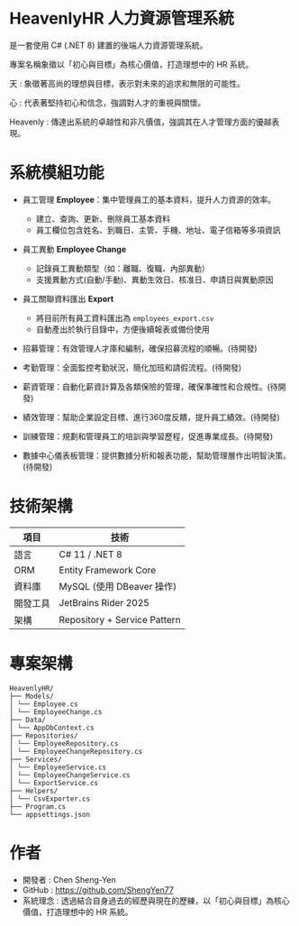 # HeavenlyHR 人力資源管理系統

是一套使用 C# (.NET 8) 建置的後端人力資源管理系統。

專案名稱象徵以「初心與目標」為核心價值，打造理想中的 HR 系統。

天 : 象徵著高尚的理想與目標，表示對未來的追求和無限的可能性。

心 : 代表著堅持初心和信念，強調對人才的重視與關懷。

Heavenly : 傳達出系統的卓越性和非凡價值，強調其在人才管理方面的優越表現。

# 系統模組功能

- 員工管理 **Employee**：集中管理員工的基本資料，提升人力資源的效率。
  - 建立、查詢、更新、刪除員工基本資料
  - 員工欄位包含姓名、到職日、主管、手機、地址、電子信箱等多項資訊
- 員工異動 **Employee Change**
  - 記錄員工異動類型（如：離職、復職、內部異動）
  - 支援異動方式(自動/手動)、異動生效日、核准日、申請日與異動原因
- 員工關聯資料匯出 **Export**
  - 將目前所有員工資料匯出為 `employees_export.csv`
  - 自動產出於執行目錄中，方便後續報表或備份使用
- 招募管理：有效管理人才庫和編制，確保招募流程的順暢。(待開發)
 
- 考勤管理：全面監控考勤狀況，簡化加班和請假流程。(待開發)

- 薪資管理：自動化薪資計算及各類保險的管理，確保準確性和合規性。(待開發)

- 績效管理：幫助企業設定目標、進行360度反饋，提升員工績效。(待開發)

- 訓練管理：規劃和管理員工的培訓與學習歷程，促進專業成長。(待開發)

- 數據中心儀表板管理：提供數據分析和報表功能，幫助管理層作出明智決策。(待開發)

# 技術架構
| 項目 | 技術 |
|------|------|
| 語言 | C# 11 / .NET 8 |
| ORM | Entity Framework Core |
| 資料庫 | MySQL (使用 DBeaver 操作) |
| 開發工具 | JetBrains Rider 2025 |
| 架構 | Repository + Service Pattern |

# 專案架構
```
HeavenlyHR/
├── Models/
│ └── Employee.cs
│ └── EmployeeChange.cs
├── Data/
│ └── AppDbContext.cs
├── Repositories/
│ └── EmployeeRepository.cs
│ └── EmployeeChangeRepository.cs
├── Services/
│ └── EmployeeService.cs
│ └── EmployeeChangeService.cs
│ └── ExportService.cs
├── Helpers/
│ └── CsvExporter.cs
├── Program.cs
└── appsettings.json
```

# 作者
- 開發者 : Chen Sheng-Yen
- GitHub : https://github.com/ShengYen77
- 系統理念 : 透過結合自身過去的經歷與現在的歷練，以「初心與目標」為核心價值，打造理想中的 HR 系統。

